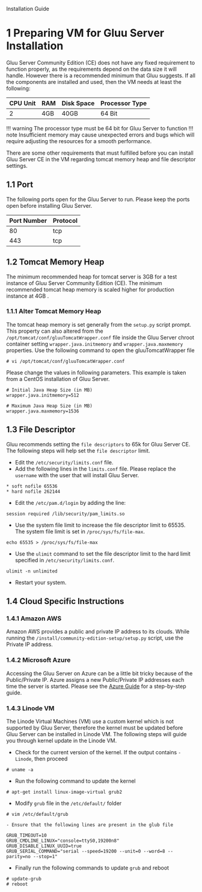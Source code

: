 Installation Guide
# 1 Preparing VM for Gluu Server Installation
Gluu Server Community Edition (CE) does not have any fixed requirement to function properly, as the requirements depend on the data size it will handle. However there is a recommended minimum that Gluu suggests. If all the components are installed and used, then the VM needs at least the following:

|CPU Unit       |       RAM     |       Disk Space      | Processor Type|
|---------------|---------------|-----------------------|-------------------------|
|       2       |       4GB     |       40GB            |		64 Bit       |

!!! warning
    The processor type must be 64 bit for Gluu Server to function
!!! note
    Insufficient memory may cause unexpected errors and bugs which will require adjusting the resources for a smooth performance.

There are some other requirements that must fulfilled before you can install Gluu Server CE in the VM regarding tomcat memory heap and file descriptor settings.

## 1.1 Port
The following ports open for the Gluu Server to run. Please keep the ports open before installing Gluu Server.

|       Port Number     |       Protocol        |
|-----------------------|-----------------------|
|       80              |       tcp             |
|       443             |       tcp             |

## 1.2 Tomcat Memory Heap

The minimum recommended heap for tomcat server is 3GB for a test instance of Gluu Server Community Edition (CE). The minimum recommended tomcat heap memory is scaled higher for production instance at 4GB .

### 1.1.1 Alter Tomcat Memory Heap

The tomcat heap memory is set generally from the `setup.py` script prompt. This property can also altered from the `/opt/tomcat/conf/gluuTomcatWrapper.conf` file inside the Gluu Server chroot container setting `wrapper.java.initmemory` and `wrapper.java.maxmemory` properties.
Use the following command to open the gluuTomcatWrapper file
```
# vi /opt/tomcat/conf/gluuTomcatWrapper.conf
```

Please change the values in following parameters. This example is taken from a CentOS installation of Gluu Server.

```
# Initial Java Heap Size (in MB)
wrapper.java.initmemory=512

# Maximum Java Heap Size (in MB)
wrapper.java.maxmemory=1536
```

## 1.3 File Descriptor
Gluu recommends setting the `file descriptors` to 65k for Gluu Server CE. The following steps will help set the `file descriptor` limit.

* Edit the `/etc/security/limits.conf` file.
* Add the following lines in the `limits.conf` file. Please replace the `username` with the user that will install Gluu Server.

```
* soft nofile 65536
* hard nofile 262144
```

* Edit the `/etc/pam.d/login` by adding the line:
```
session required /lib/security/pam_limits.so
```
* Use the system file limit to increase the file descriptor limit to 65535. The system file limit is set in `/proc/sys/fs/file-max`.
```
echo 65535 > /proc/sys/fs/file-max
```

* Use the `ulimit` command to set the file descriptor limit to the hard limit specified in `/etc/security/limits.conf`.
```
ulimit -n unlimited
```
* Restart your system.

## 1.4 Cloud Specific Instructions

### 1.4.1 Amazon AWS

Amazon AWS provides a public and private IP address to its clouds. While
running the `/install/community-edition-setup/setup.py` script, use the
Private IP address.

### 1.4.2 Microsoft Azure

Accessing the Gluu Server on Azure can be a little bit tricky because of
the Public/Private IP. Azure assigns a new Public/Private IP
addresses each time the server is started. Please see the [Azure Guide](./azure.md) for a step-by-step guide.

### 1.4.3 Linode VM

The Linode Virtual Machines (VM) use a custom kernel which is not supported by Gluu Server, therefore the kernel must be updated before Gluu Server can be installed in Linode VM. The following steps will guide you through kernel update in the Linode VM.

* Check for the current version of the kernel. If the output contains `-Linode`, then proceed
```
# uname -a
```

* Run the following command to update the kernel
```
# apt-get install linux-image-virtual grub2
```

* Modify `grub` file in the `/etc/default/` folder
```
# vim /etc/default/grub
```

    - Ensure that the following lines are present in the glub file
```
GRUB_TIMEOUT=10
GRUB_CMDLINE_LINUX="console=ttyS0,19200n8"
GRUB_DISABLE_LINUX_UUID=true
GRUB_SERIAL_COMMAND="serial --speed=19200 --unit=0 --word=8 --parity=no --stop=1"
```

* Finally run the following commands to update `grub` and reboot
```
# update-grub
# reboot
```


